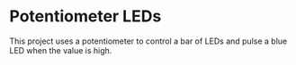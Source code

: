 # Potentiometer LEDs

This project uses a potentiometer to control a bar of LEDs and pulse a blue LED when the value is high.
